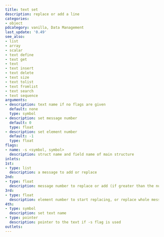 ```yaml
---
title: text set
description: replace or add a line
categories:
- object
pdcategory: vanilla, Data Management
last_update: '0.49'
see_also:
- list
- array
- scalar
- text define
- text get
- text
- text insert
- text delete
- text size
- text tolist
- text fromlist
- text search
- text sequence
arguments:
- description: text name if no flags are given 
  default: none
  type: symbol
- description: set message number
  default: 0
  type: float
- description: set element number
  default: -1
  type: float
flags:
- name: -s <symbol, symbol>
  description: struct name and field name of main structure
inlets:
1st:
- type: list
  description: a message to add or replace
2nd:
- type: float
  description: message number to replace or add (if greater than the number of messages)
3rd:
- type: float
  description: element number to start replacing, or replace whole message if negative
4th:
- type: symbol
  description: set text name
- type: pointer
  description: pointer to the text if -s flag is used
outlets:
---
```

